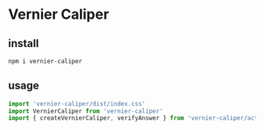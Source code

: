 # Vernier Caliper

## install

```bash
npm i vernier-caliper
```

## usage

```ts
import 'vernier-caliper/dist/index.css'
import VernierCaliper from 'vernier-caliper'
import { createVernierCaliper, verifyAnswer } from 'vernier-caliper/actions'
```
